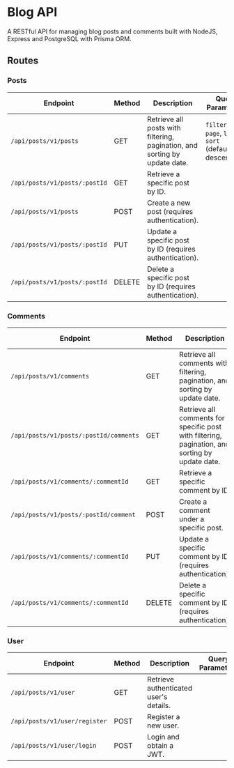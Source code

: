 # Blog API
A RESTful API for managing blog posts and comments built with NodeJS, Express and PostgreSQL with Prisma ORM.

## Routes

### Posts

| Endpoint                       | Method | Description                                               | Query Parameters |
|--------------------------------|--------|-----------------------------------------------------------|------------------|
| `/api/posts/v1/posts`          | GET    | Retrieve all posts with filtering, pagination, and sorting by update date. | `filter`, `page`, `limit`, `sort` (default is descending) |
| `/api/posts/v1/posts/:postId`  | GET    | Retrieve a specific post by ID.                          |                  |
| `/api/posts/v1/posts`          | POST   | Create a new post (requires authentication).              |                  |
| `/api/posts/v1/posts/:postId`  | PUT    | Update a specific post by ID (requires authentication).   |                  |
| `/api/posts/v1/posts/:postId`  | DELETE | Delete a specific post by ID (requires authentication).   |                  |

### Comments

| Endpoint                                | Method | Description                                               | Query Parameters |
|-----------------------------------------|--------|-----------------------------------------------------------|------------------|
| `/api/posts/v1/comments`                | GET    | Retrieve all comments with filtering, pagination, and sorting by update date. | `filter`, `page`, `limit`, `sort` (default is ascending) |
| `/api/posts/v1/posts/:postId/comments`  | GET    | Retrieve all comments for a specific post with filtering, pagination, and sorting by update date. | `filter`, `page`, `limit`, `sort` (default is ascending) |
| `/api/posts/v1/comments/:commentId`     | GET    | Retrieve a specific comment by ID.                       |                  |
| `/api/posts/v1/posts/:postId/comment`   | POST   | Create a comment under a specific post.                  |                  |
| `/api/posts/v1/comments/:commentId`     | PUT    | Update a specific comment by ID (requires authentication). |                  |
| `/api/posts/v1/comments/:commentId`     | DELETE | Delete a specific comment by ID (requires authentication). |                  |

### User

| Endpoint                  | Method | Description                                | Query Parameters |
|---------------------------|--------|--------------------------------------------|------------------|
| `/api/posts/v1/user`      | GET    | Retrieve authenticated user's details.     |                  |
| `/api/posts/v1/user/register` | POST   | Register a new user.                        |                  |
| `/api/posts/v1/user/login`    | POST   | Login and obtain a JWT.                    |                  |


